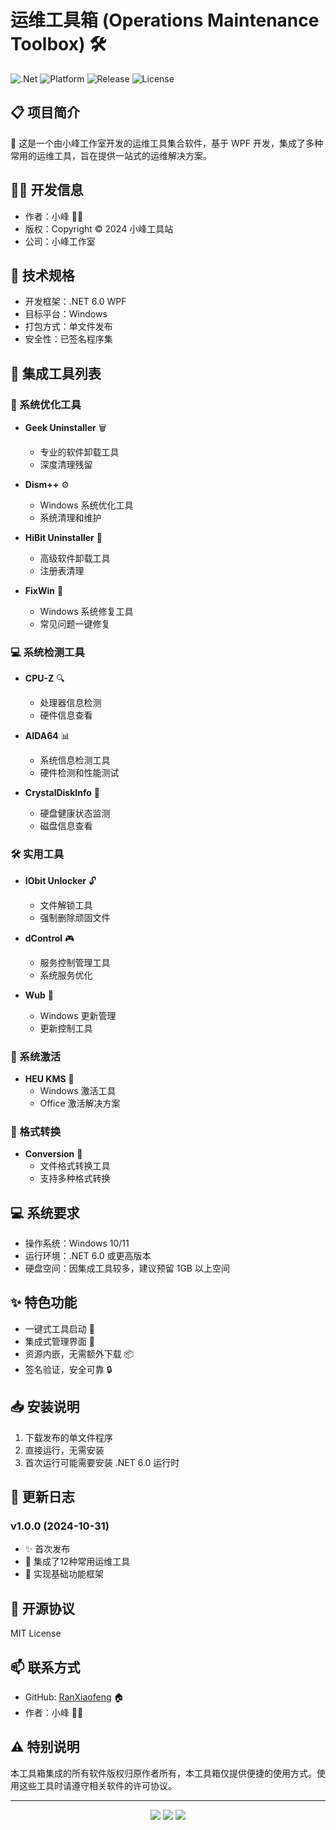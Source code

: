 # 运维工具箱 (Operations Maintenance Toolbox) 🛠️

![.Net](https://img.shields.io/badge/.NET-6.0-512BD4)
![Platform](https://img.shields.io/badge/Platform-Windows-0078D6)
![Release](https://img.shields.io/badge/Release-v1.0.0-blue)
![License](https://img.shields.io/badge/License-MIT-green)

## 📋 项目简介
🏢 这是一个由小峰工作室开发的运维工具集合软件，基于 WPF 开发，集成了多种常用的运维工具，旨在提供一站式的运维解决方案。

## 👨‍💻 开发信息
- 作者：小峰 👨‍🔧
- 版权：Copyright © 2024 小峰工具站
- 公司：小峰工作室

## 🔧 技术规格
- 开发框架：.NET 6.0 WPF
- 目标平台：Windows
- 打包方式：单文件发布
- 安全性：已签名程序集

## 🎯 集成工具列表

### 🚀 系统优化工具
- **Geek Uninstaller** 🗑️
  - 专业的软件卸载工具
  - 深度清理残留

- **Dism++** ⚙️
  - Windows 系统优化工具
  - 系统清理和维护

- **HiBit Uninstaller** 🧹
  - 高级软件卸载工具
  - 注册表清理

- **FixWin** 🔧
  - Windows 系统修复工具
  - 常见问题一键修复

### 💻 系统检测工具
- **CPU-Z** 🔍
  - 处理器信息检测
  - 硬件信息查看

- **AIDA64** 📊
  - 系统信息检测工具
  - 硬件检测和性能测试

- **CrystalDiskInfo** 💽
  - 硬盘健康状态监测
  - 磁盘信息查看

### 🛠️ 实用工具
- **IObit Unlocker** 🔓
  - 文件解锁工具
  - 强制删除顽固文件

- **dControl** 🎮
  - 服务控制管理工具
  - 系统服务优化

- **Wub** 🔄
  - Windows 更新管理
  - 更新控制工具

### 🔑 系统激活
- **HEU KMS** 🎯
  - Windows 激活工具
  - Office 激活解决方案

### 🔄 格式转换
- **Conversion** 📁
  - 文件格式转换工具
  - 支持多种格式转换

## 💻 系统要求
- 操作系统：Windows 10/11
- 运行环境：.NET 6.0 或更高版本
- 硬盘空间：因集成工具较多，建议预留 1GB 以上空间

## ✨ 特色功能
- 一键式工具启动 🚀
- 集成式管理界面 🎯
- 资源内嵌，无需额外下载 📦
- 签名验证，安全可靠 🔒

## 📥 安装说明
1. 下载发布的单文件程序
2. 直接运行，无需安装
3. 首次运行可能需要安装 .NET 6.0 运行时

## 📝 更新日志
### v1.0.0 (2024-10-31)
- ✨ 首次发布
- 🔨 集成了12种常用运维工具
- 🎯 实现基础功能框架

## 📄 开源协议
MIT License

## 📫 联系方式
- GitHub: [RanXiaofeng](https://github.com/RanXiaofeng) 🏠
- 作者：小峰 👨‍💻

## ⚠️ 特别说明
本工具箱集成的所有软件版权归原作者所有，本工具箱仅提供便捷的使用方式。使用这些工具时请遵守相关软件的许可协议。

---
<div align="center">
    <img src="https://img.shields.io/badge/Made%20with-❤️-red">
    <img src="https://img.shields.io/badge/Built%20with-WPF-blue">
    <img src="https://img.shields.io/badge/Powered%20by-.NET-purple">
</div>